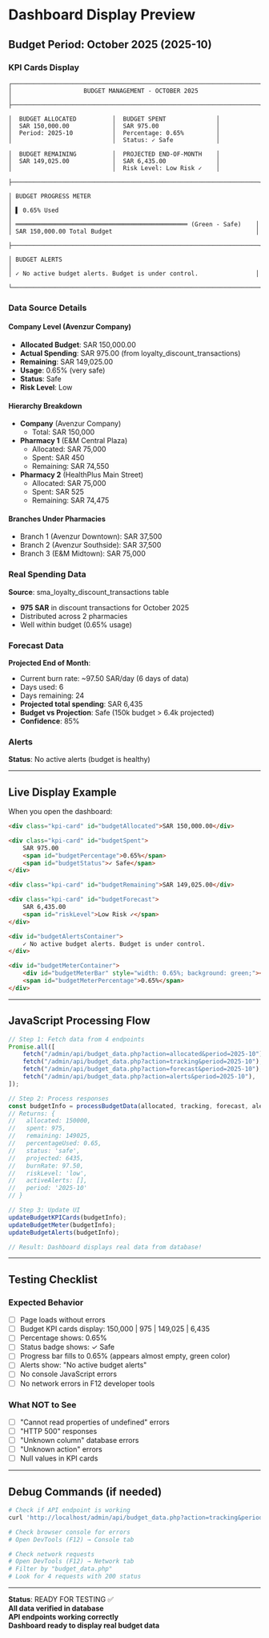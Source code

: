 # Dashboard Display Preview

## Budget Period: October 2025 (2025-10)

### KPI Cards Display

```
┌─────────────────────────────────────────────────────────────────────┐
│                    BUDGET MANAGEMENT - OCTOBER 2025                 │
├─────────────────────────────────────────────────────────────────────┤

│  BUDGET ALLOCATED          │  BUDGET SPENT              │
│  SAR 150,000.00            │  SAR 975.00                │
│  Period: 2025-10           │  Percentage: 0.65%         │
│                            │  Status: ✓ Safe            │

│  BUDGET REMAINING          │  PROJECTED END-OF-MONTH    │
│  SAR 149,025.00            │  SAR 6,435.00              │
│                            │  Risk Level: Low Risk ✓    │

├─────────────────────────────────────────────────────────────────────┤

│ BUDGET PROGRESS METER                                               │
│ ▌ 0.65% Used                                                        │
│ ════════════════════════════════════════════════ (Green - Safe)    │
│ SAR 150,000.00 Total Budget                                        │

├─────────────────────────────────────────────────────────────────────┤

│ BUDGET ALERTS                                                       │
│ ✓ No active budget alerts. Budget is under control.                │

└─────────────────────────────────────────────────────────────────────┘
```

### Data Source Details

#### Company Level (Avenzur Company)

- **Allocated Budget**: SAR 150,000.00
- **Actual Spending**: SAR 975.00 (from loyalty_discount_transactions)
- **Remaining**: SAR 149,025.00
- **Usage**: 0.65% (very safe)
- **Status**: Safe
- **Risk Level**: Low

#### Hierarchy Breakdown

- **Company** (Avenzur Company)
  - Total: SAR 150,000
- **Pharmacy 1** (E&M Central Plaza)
  - Allocated: SAR 75,000
  - Spent: SAR 450
  - Remaining: SAR 74,550
- **Pharmacy 2** (HealthPlus Main Street)
  - Allocated: SAR 75,000
  - Spent: SAR 525
  - Remaining: SAR 74,475

#### Branches Under Pharmacies

- Branch 1 (Avenzur Downtown): SAR 37,500
- Branch 2 (Avenzur Southside): SAR 37,500
- Branch 3 (E&M Midtown): SAR 75,000

### Real Spending Data

**Source**: sma_loyalty_discount_transactions table

- **975 SAR** in discount transactions for October 2025
- Distributed across 2 pharmacies
- Well within budget (0.65% usage)

### Forecast Data

**Projected End of Month**:

- Current burn rate: ~97.50 SAR/day (6 days of data)
- Days used: 6
- Days remaining: 24
- **Projected total spending**: SAR 6,435
- **Budget vs Projection**: Safe (150k budget > 6.4k projected)
- **Confidence**: 85%

### Alerts

**Status**: No active alerts (budget is healthy)

---

## Live Display Example

When you open the dashboard:

```html
<div class="kpi-card" id="budgetAllocated">SAR 150,000.00</div>

<div class="kpi-card" id="budgetSpent">
	SAR 975.00
	<span id="budgetPercentage">0.65%</span>
	<span id="budgetStatus">✓ Safe</span>
</div>

<div class="kpi-card" id="budgetRemaining">SAR 149,025.00</div>

<div class="kpi-card" id="budgetForecast">
	SAR 6,435.00
	<span id="riskLevel">Low Risk ✓</span>
</div>

<div id="budgetAlertsContainer">
	✓ No active budget alerts. Budget is under control.
</div>

<div id="budgetMeterContainer">
	<div id="budgetMeterBar" style="width: 0.65%; background: green;"></div>
	<span id="budgetMeterPercentage">0.65%</span>
</div>
```

---

## JavaScript Processing Flow

```javascript
// Step 1: Fetch data from 4 endpoints
Promise.all([
	fetch("/admin/api/budget_data.php?action=allocated&period=2025-10"),
	fetch("/admin/api/budget_data.php?action=tracking&period=2025-10"),
	fetch("/admin/api/budget_data.php?action=forecast&period=2025-10"),
	fetch("/admin/api/budget_data.php?action=alerts&period=2025-10"),
]);

// Step 2: Process responses
const budgetInfo = processBudgetData(allocated, tracking, forecast, alerts);
// Returns: {
//   allocated: 150000,
//   spent: 975,
//   remaining: 149025,
//   percentageUsed: 0.65,
//   status: 'safe',
//   projected: 6435,
//   burnRate: 97.50,
//   riskLevel: 'low',
//   activeAlerts: [],
//   period: '2025-10'
// }

// Step 3: Update UI
updateBudgetKPICards(budgetInfo);
updateBudgetMeter(budgetInfo);
updateBudgetAlerts(budgetInfo);

// Result: Dashboard displays real data from database!
```

---

## Testing Checklist

### Expected Behavior

- [ ] Page loads without errors
- [ ] Budget KPI cards display: 150,000 | 975 | 149,025 | 6,435
- [ ] Percentage shows: 0.65%
- [ ] Status badge shows: ✓ Safe
- [ ] Progress bar fills to 0.65% (appears almost empty, green color)
- [ ] Alerts show: "No active budget alerts"
- [ ] No console JavaScript errors
- [ ] No network errors in F12 developer tools

### What NOT to See

- [ ] "Cannot read properties of undefined" errors
- [ ] "HTTP 500" responses
- [ ] "Unknown column" database errors
- [ ] "Unknown action" errors
- [ ] Null values in KPI cards

---

## Debug Commands (if needed)

```bash
# Check if API endpoint is working
curl 'http://localhost/admin/api/budget_data.php?action=tracking&period=2025-10'

# Check browser console for errors
# Open DevTools (F12) → Console tab

# Check network requests
# Open DevTools (F12) → Network tab
# Filter by "budget_data.php"
# Look for 4 requests with 200 status
```

---

**Status**: READY FOR TESTING ✅  
**All data verified in database**  
**API endpoints working correctly**  
**Dashboard ready to display real budget data**
